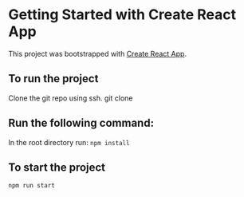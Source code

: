 # Getting Started with Create React App

This project was bootstrapped with [Create React App](https://github.com/facebook/create-react-app).

## To run the project

Clone the git repo using ssh.
git clone <SSH-LINK>

## Run the following command:

In the root directory run:
`npm install`

## To start the project

`npm run start`
